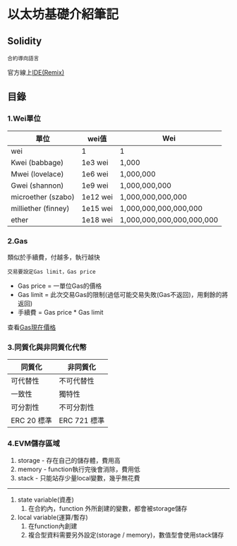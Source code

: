 # 以太坊基礎介紹筆記

## Solidity
`合約導向語言`

官方線上[IDE(Remix)](https://remix.ethereum.org/#lang=en&optimize=false&runs=200&evmVersion=null&version=soljson-v0.8.18+commit.87f61d96.js)

## 目錄

### 1.Wei單位

| 單位  | wei值 | Wei |
|-----|---|---|
| wei | 1 | 1 |
| Kwei (babbage) | 1e3 wei | 1,000 |
| Mwei (lovelace) | 1e6 wei | 1,000,000 |
| Gwei (shannon) | 1e9 wei | 1,000,000,000 |
| microether (szabo) | 1e12 wei | 1,000,000,000,000 |
| milliether (finney) | 1e15 wei | 1,000,000,000,000,000 |
| ether | 1e18 wei | 1,000,000,000,000,000,000 |

### 2.Gas
類似於手續費，付越多，執行越快

`交易要設定Gas limit，Gas price`

* Gas price = 一單位Gas的價格
* Gas limit = 此次交易Gas的限制(過低可能交易失敗(Gas不返回)，用剩餘的將返回)
* 手續費 = Gas price * Gas limit

查看[Gas現在價格](https://ethgasstation.info/)

### 3.同質化與非同質化代幣
| 同質化 | 非同質化 |
|-----------|-----------|
| 可代替性 | 不可代替性 |
| 一致性 | 獨特性 |
| 可分割性 | 不可分割性 |
| ERC 20 標準 | ERC 721 標準 |

### 4.EVM儲存區域
1. storage - 存在自己的儲存體，費用高
2. memory - function執行完後會消除，費用低
3. stack - 只能站存少量local變數，幾乎無花費

---
1. state variable(資產)
   1. 在合約內，function 外所創建的變數，都會被storage儲存
2. local variable(運算/暫存)
   1. 在function內創建
   2. 複合型資料需要另外設定(storage / memory)，數值型會使用stack儲存
